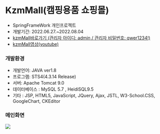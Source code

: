 # KzmMall(캠핑용품 쇼핑몰)
<div>
  <ul>
    <li>SpringFrameWork 개인프로젝트</li>
    <li>개발기간: 2022.06.27.~2022.08.04</li>
    <li><a href="http://49.142.157.251:9090/javagreenS_jmy/">kzmMall바로가기 (관리자 아이디: admin / 관리자 비밀번호: qwer1234!)</a></li>
    <li><a href="https://www.youtube.com/watch?v=tTyNT_N5Aws">kzmMall영상(youtube)</a></li>
  </ul>
</div>
<div>
  <h3><b>개발환경</b></h3>
  <ul>
    <li>개발언어: JAVA ver1.8</li>
    <li>프로그램: STS4(4.3.14 Release)</li>
    <li>서버: Apache Tomcat 9.0</li>
    <li>데이터베이스 : MySQL 5.7 , HeidiSQL9.5</li>
    <li>기타 : JSP, HTML5, JavaScript, JQuery, Ajax, JSTL, W3-School.CSS, GoogleChart, CKEditor</li>
  </ul>
</div>
<div>
  <h3><b>메인화면</b></h3>
  <img src="https://user-images.githubusercontent.com/102267926/201305794-833596ff-27b6-4c75-a9d4-f6b4893135a5.png"/> 
</div>
